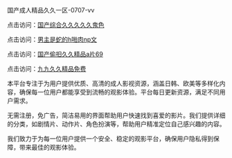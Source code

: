 国产成人精品久久一区-0707-vv

点击访问：<a href="https://bered.pages.dev/">国产综合久久久久久鬼色</a>

点击访问：<a href="https://rtj-3zo.pages.dev/">男主是蛇的h啪肉np文</a>

点击访问：<a href="https://vassv.pages.dev/">国产偷抇久久精品a片69</a>

点击访问：<a href="https://gsd-agv.pages.dev/">九九久久精品免费</a>

本平台专注于为用户提供优质、高清的成人影视资源，涵盖日韩、欧美等多样化内容，确保每一位用户都能享受到流畅的观影体验。平台每日更新资源，满足不同用户需求。

无需注册，免广告，简洁易用的界面帮助用户快速找到喜爱的影片。我们提供详细的分类，如剧情片、动作片、角色扮演等，帮助用户精准定位自己感兴趣的内容。

我们致力于为每一位用户提供一个安全、稳定的观影平台，确保用户隐私得到保障，带来最佳的观影体验。

<span style="display:none;">[Canonical link](https://github.com/XX20250707/XX03 ）</span>
